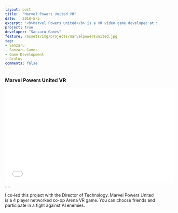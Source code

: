 ```yaml
---
layout: post
title:  "Marvel Powers United VR"
date:   2018-5-5
excerpt: "<b>Marvel Powers United</b> is a VR video game developed at Sanzaru Games"
project: true
developer: "Sanzaru Games"
feature: /assets/img/projects/marvelpowersunited.jpg
tag:
- Sanzaru
- Sanzaru Games
- Game Development
- Oculus
comments: false
---
```


### Marvel Powers United VR

<iframe width="560" height="315" src="//www.youtube.com/embed/xAvzIff_PCg"  frameborder="0"> </iframe>
....

I co-led this project with the Director of Technology. Marvel Powers United is a 4 player networked co-op Arena VR game. You can choose friends and participate in a fight against AI enemies.
